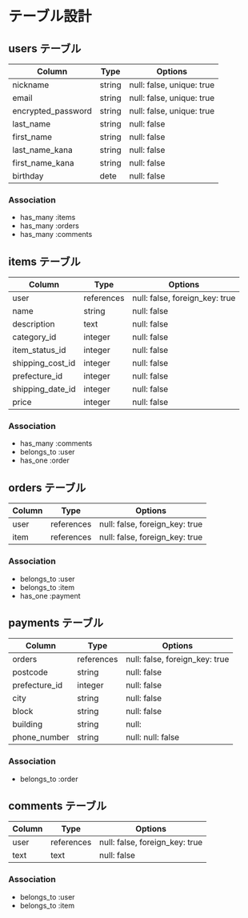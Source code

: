 # テーブル設計

## users テーブル

| Column             | Type   | Options     |
| ------------------ | ------ | ----------- |
| nickname           | string | null: false, unique: true |
| email              | string | null: false, unique: true |
| encrypted_password | string | null: false, unique: true |
| last_name          | string | null: false |
| first_name         | string | null: false |
| last_name_kana     | string | null: false |
| first_name_kana    | string | null: false |
| birthday           | dete   | null: false |

### Association

- has_many :items
- has_many :orders
- has_many :comments

## items テーブル

| Column           | Type         | Options                        |
| ---------------- | ------------ | ------------------------------ |
| user             | references   | null: false, foreign_key: true |
| name             | string       | null: false                    |
| description      | text         | null: false                    |
| category_id      | integer      | null: false                    |
| item_status_id   | integer      | null: false                    |
| shipping_cost_id | integer      | null: false                    |
| prefecture_id    | integer      | null: false                    |
| shipping_date_id | integer      | null: false                    |
| price            | integer      | null: false                    |

### Association

- has_many :comments
- belongs_to :user
- has_one :order

## orders テーブル

| Column | Type       | Options                        |
| ------ | ---------- | ------------------------------ |
| user   | references | null: false, foreign_key: true |
| item   | references | null: false, foreign_key: true |

### Association

- belongs_to :user
- belongs_to :item
- has_one :payment

## payments テーブル

| Column         | Type        | Options                        |
| -------------- | ----------- | ------------------------------ |
| orders         | references  | null: false, foreign_key: true |
| postcode       | string      | null: false                    |
| prefecture_id  | integer     | null: false                    |
| city           | string      | null: false                    |
| block          | string      | null: false                    |
| building       | string      | null:                          |
| phone_number   | string      | null: null: false              |

### Association

- belongs_to :order

## comments テーブル

| Column  | Type       | Options                        |
| ------- | ---------- | ------------------------------ |
| user    | references | null: false, foreign_key: true |
| text    | text       | null: false                    |

### Association

- belongs_to :user
- belongs_to :item